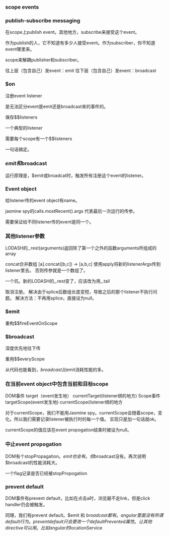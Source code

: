 ### scope events

### publish-subscribe messaging

在scope上publish event。其他地方，subscribe来接受这个event。

作为publish的人，它不知道有多少人接受event。作为subscriber，你不知道event哪里来。

scope来解耦publisher和subscriber。

往上层（包含自己）发event：emit
往下层（包含自己）发event：broadcast

### $on
注册event listener

是无法区分event是emit还是broadcast来的事件的。

保存$$listeners

一个典型的listener

需要每个scope有一个$$listeners

一句话搞定。

### $emit和$broadcast

运行原理是，$emit或broadcat时，触发所有注册这个event的listener。

### Event object

给listener传的event object有name。

jasmine spy的calls.mostRecent().args 代表最后一次运行的传参。

需要保证给不同listener传的event是同一个。

### 其他listener参数

LODASH的_.rest(arguments)返回除了第一个之外的函数arguments所组成的array

concat合并数组 [a].concat([b,c]) -> [a,b,c]
使用apply将新的listenerArgs传到listener里去。
否则传参就是一个数组了。


一个坑。新的LODASH的_.rest变了，应该改为用_.tail

取消注册。
解决由于splice后数组长度变短，导致之后的那个listener不执行问题。
解决方法：不再用splice，直接设为null。

### $emit

重构$$fireEventOnScope

### $broadcast

深度优先地往下传

重用$$everyScope

从代码也能看到，$broadcast比$emit消耗性能的多。

### 在当前event object中包含当前和目标scope

DOM事件 target（event发生地） currentTarget(listener绑的地方)
Scope事件 targetScope(event发生地) currentScope(listener绑的地方

对于currentScope，我们不能用Jasmine spy。currentScope会随着scope，变化。所以我们需要记录listener被执行时的每一个值。
实现只是加一句话就ok。

currentScope的值应该在event propogation结束时被设为null。

### 中止event propogation
DOM有个stopPropagation。$emit也会有。但$broadcast没有。再次说明$broadcast的性能消耗大。

一个flag记录是否已经被stopPropogation

### prevent default
DOM事件有prevent default，比如在点击a时，浏览器不走link，但是click handler仍会被触发。

同理，我们有prevent default。$emit 和 $broadcast都有。
angular里面没有所谓default 行为。prevent default只会更改一个defaultPrevented属性。让其他directive可以用。比如angular的$locationService






